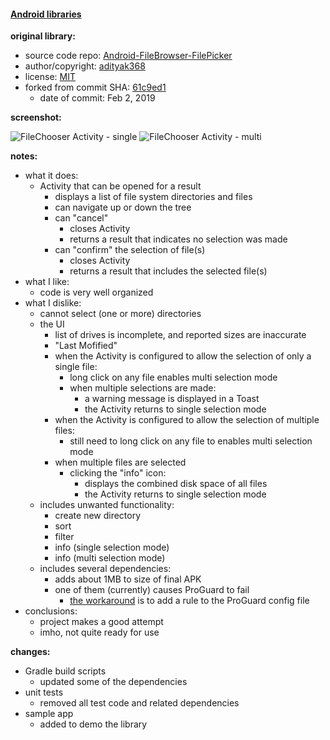 #### [Android libraries](https://github.com/warren-bank/Android-libraries/tree/adityak368/Android-FileBrowser-FilePicker)

__original library:__

* source code repo: [Android-FileBrowser-FilePicker](https://github.com/adityak368/Android-FileBrowser-FilePicker)
* author/copyright: [adityak368](https://github.com/adityak368)
* license: [MIT](https://github.com/adityak368/Android-FileBrowser-FilePicker/raw/master/LICENSE)
* forked from commit SHA: [61c9ed1](https://github.com/adityak368/Android-FileBrowser-FilePicker/tree/61c9ed10ceceac19f96578935e531bff0006d362)
  * date of commit: Feb 2, 2019

__screenshot:__

![FileChooser Activity - single](https://cloud.githubusercontent.com/assets/19688735/25305188/6701de1e-2794-11e7-981f-7d6d0124b2b2.png)
![FileChooser Activity - multi](https://cloud.githubusercontent.com/assets/19688735/25305186/6701b33a-2794-11e7-8c58-d5da64e40768.png)

__notes:__

* what it does:
  * Activity that can be opened for a result
    * displays a list of file system directories and files
    * can navigate up or down the tree
    * can "cancel"
      * closes Activity
      * returns a result that indicates no selection was made
    * can "confirm" the selection of file(s)
      * closes Activity
      * returns a result that includes the selected file(s)
* what I like:
  * code is very well organized
* what I dislike:
  * cannot select (one or more) directories
  * the UI
    * list of drives is incomplete, and reported sizes are inaccurate
    * "Last Mofified"
    * when the Activity is configured to allow the selection of only a single file:
      * long click on any file enables multi selection mode
      * when multiple selections are made:
        * a warning message is displayed in a Toast
        * the Activity returns to single selection mode
    * when the Activity is configured to allow the selection of multiple files:
      * still need to long click on any file to enables multi selection mode
    * when multiple files are selected
      * clicking the "info" icon:
        * displays the combined disk space of all files
        * the Activity returns to single selection mode
  * includes unwanted functionality:
    * create new directory
    * sort
    * filter
    * info (single selection mode)
    * info (multi  selection mode)
  * includes several dependencies:
    * adds about 1MB to size of final APK
    * one of them (currently) causes ProGuard to fail
      * [the workaround](https://github.com/roughike/BottomBar/issues/456) is to add a rule to the ProGuard config file
* conclusions:
  * project makes a good attempt
  * imho, not quite ready for use

__changes:__

* Gradle build scripts
  * updated some of the dependencies
* unit tests
  * removed all test code and related dependencies
* sample app
  * added to demo the library

